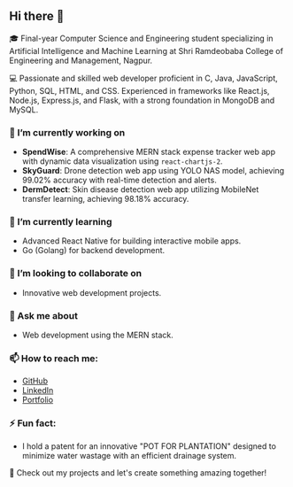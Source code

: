 ## Hi there 👋

<!--
**AvikshitChanda/AvikshitChanda** is a ✨ _special_ ✨ repository because its `README.md` (this file) appears on your GitHub profile.
-->

🎓 Final-year Computer Science and Engineering student specializing in Artificial Intelligence and Machine Learning at Shri Ramdeobaba College of Engineering and Management, Nagpur.

💻 Passionate and skilled web developer proficient in C, Java, JavaScript, Python, SQL, HTML, and CSS. Experienced in frameworks like React.js, Node.js, Express.js, and Flask, with a strong foundation in MongoDB and MySQL.

### 🔭 I’m currently working on
- **SpendWise**: A comprehensive MERN stack expense tracker web app with dynamic data visualization using `react-chartjs-2`.
- **SkyGuard**: Drone detection web app using YOLO NAS model, achieving 99.02% accuracy with real-time detection and alerts.
- **DermDetect**: Skin disease detection web app utilizing MobileNet transfer learning, achieving 98.18% accuracy.

### 🌱 I’m currently learning
- Advanced React Native for building interactive mobile apps.
- Go (Golang) for backend development.

### 👯 I’m looking to collaborate on
- Innovative web development projects.

### 💬 Ask me about
- Web development using the MERN stack.
  
### 📫 How to reach me:
- [GitHub](https://github.com/AvikshitChanda)
- [LinkedIn](https://www.linkedin.com/in/avikshitchanda)
- [Portfolio](https://avikshitchanda.vercel.app/)

### ⚡ Fun fact:
- I hold a patent for an innovative "POT FOR PLANTATION" designed to minimize water wastage with an efficient drainage system.

🚀 Check out my projects and let's create something amazing together!
